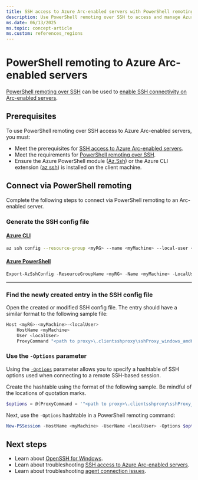 ```yaml
---
title: SSH access to Azure Arc-enabled servers with PowerShell remoting
description: Use PowerShell remoting over SSH to access and manage Azure Arc-enabled servers.
ms.date: 06/13/2025
ms.topic: concept-article
ms.custom: references_regions
---
```


# PowerShell remoting to Azure Arc-enabled servers

[PowerShell remoting over SSH](/powershell/scripting/security/remoting/ssh-remoting-in-powershell) can be used to [enable SSH connectivity on Arc-enabled servers](ssh-arc-overview.md).

## Prerequisites

To use PowerShell remoting over SSH access to Azure Arc-enabled servers, you must:

- Meet the prerequisites for [SSH access to Azure Arc-enabled servers](ssh-arc-overview.md#prerequisites).
- Meet the requirements for [PowerShell remoting over SSH](/powershell/scripting/security/remoting/ssh-remoting-in-powershell#general-setup-information).
- Ensure the Azure PowerShell module ([Az.Ssh](/powershell/module/az.ssh)) or the Azure CLI extension ([az ssh](/cli/azure/ssh)) is installed on the client machine.

## Connect via PowerShell remoting

Complete the following steps to connect via PowerShell remoting to an Arc-enabled server.

### Generate the SSH config file

#### [Azure CLI](#tab/azure-cli)

```bash
az ssh config --resource-group <myRG> --name <myMachine> --local-user <localUser> --resource-type Microsoft.HybridCompute --file <SSH config file>
```

#### [Azure PowerShell](#tab/azure-powershell)

 ```powershell
Export-AzSshConfig -ResourceGroupName <myRG> -Name <myMachine> -LocalUser <localUser> -ResourceType Microsoft.HybridCompute/machines -ConfigFilePath <SSH config file>
```

 ---

### Find the newly created entry in the SSH config file

Open the created or modified SSH config file. The entry should have a similar format to the following sample file:

```powershell
Host <myRG>-<myMachine>-<localUser>
    HostName <myMachine>
    User <localUser>
    ProxyCommand "<path to proxy>\.clientsshproxy\sshProxy_windows_amd64_1_3_022941.exe" -r "<path to relay info>\az_ssh_config\<myRG>-<myMachine>\<myRG>-<myMachine>-relay_info"
```

### Use the `-Options` parameter

Using the [`-Options`](/powershell/module/microsoft.powershell.core/new-pssession#-options) parameter allows you to specify a hashtable of SSH options used when connecting to a remote SSH-based session.

Create the hashtable using the format of the following sample. Be mindful of the locations of quotation marks.

```powershell
$options = @{ProxyCommand = '"<path to proxy>\.clientsshproxy\sshProxy_windows_amd64_1_3_022941.exe -r <path to relay info>\az_ssh_config\<myRG>-<myMachine>\<myRG>-<myMachine>-relay_info"'}
```

Next, use the `-Options` hashtable in a PowerShell remoting command:

```powershell
New-PSSession -HostName <myMachine> -UserName <localUser> -Options $options
```

## Next steps

- Learn about [OpenSSH for Windows](/windows-server/administration/openssh/openssh_overview).
- Learn about troubleshooting [SSH access to Azure Arc-enabled servers](ssh-arc-troubleshoot.md).
- Learn about troubleshooting [agent connection issues](troubleshoot-agent-onboard.md).
